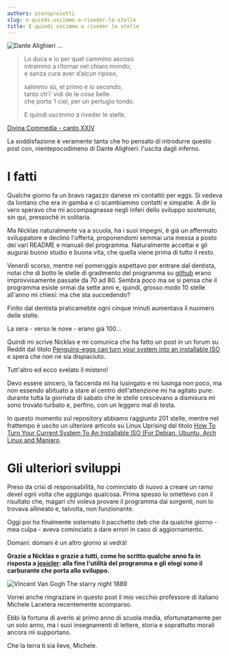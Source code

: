 ```yaml
---
authors: pieroproietti
slug: e-quindi-uscimmo-a-riveder-le-stelle
title: E quindi uscimmo a riveder le stelle
---
```


![Dante Alighieri](/images/dantealighieri.webp)
...

> Lo duca e io per quel cammino ascoso<br/>
> intrammo a ritornar nel chiaro mondo;<br/>
> e sanza cura aver d’alcun riposo,<br/>
> 
> salimmo sù, el primo e io secondo,<br/>
> tanto ch’i’ vidi de le cose belle<br/>
> che porta ’l ciel, per un pertugio tondo.<br/>
> 
> E quindi uscimmo a riveder le stelle.<br/>


[Divina Commedia - canto XXIV](https://divinacommedia.weebly.com/inferno-canto-xxxiv.html)


La soddisfazione è veramente tanta che ho pensato di introdurre questo post con, nientepocodimeno di Dante Alighieri: l'uscita dagli inferno.


# I fatti

Qualche giorno fa un bravo ragazzo danese mi contattò per eggs. Si vedeva da lontano che era in gamba e ci scambiammo contatti e simpatie. A dir lo vero speravo che mi accompagnasse negli inferi dello sviluppo sostenuto, sin qui, pressochè in solitaria. 

Ma Nicklas naturalmente va a scuola, ha i suoi impegni, è già un affermato sviluppatore e declinò l'offerta, proponendomi semmai una messa a posto dei vari README e manuali del programma. Naturalmente accettai e gli augurai buono studio e buona vita, che quella viene prima di tutto il resto.

Venerdì scorso, mentre nel pomeriggio aspettavo per entrare dal dentista, notai che di botto le stelle di gradimento del programma su [github](https://github.com/pieroproietti/penguins-eggs) erano improvvisamente passate da 70 ad 80. Sembra poco ma se si pensa che il programma esiste ormai da sette anni e, quindi, grosso modo 10 stelle all'anno mi chiesi: ma che sta succedendo?

Finito dal dentista praticamebte ogni cinque minuti aumentava il nuomero delle stelle. 

La sera - verso le nove - erano già 100...

Quindi mi scrive Nicklas e mi comunica che ha fatto un post in un forum su Reddit dal titolo [Penguins-eggs can turn your system into an installable ISO](https://www.reddit.com/r/linux/comments/11nlqlu/penguinseggs_can_turn_your_system_into_an/) e spera che non ne sia dispiaciuto. 

Tutt'altro ed ecco svelato il mistero!

Devo essere sincero, la faccenda mi ha lusingato e mi lusinga non poco, ma non essendo abituato a stare al centro dell'attenzione mi ha agitato pure: durante tutta la giornata di sabato che le stelle crescevano a dismisura mi sono trovato turbato e, perfino, con un leggero mal di testa.

In questo momento sul repository abbiamo raggiunto 201 stelle, mentre nel frattempo è uscito un ulteriore articolo su Linux Uprising dal titolo [How To Turn Your Current System To An Installable ISO (For Debian, Ubuntu, Arch Linux and Manjaro](https://www.linuxuprising.com/2023/03/how-to-turn-your-current-system-to.html).

# Gli ulteriori sviluppi

Preso da crisi di responsabilità, ho cominciato di nuovo a creare un ramo devel ogni volta che aggiungo qualcosa. Prima spesso lo omettevo con il risultato che, magari chi voleva provare il programma dai sorgenti, non lo trovava allineato e, talvolta, non funzionante.

Oggi poi ho finalmente sistemato il pacchetto deb che da qualche giorno - mea culpa - aveva cominciato a dare errori in caso di aggiornamento.

Domani: domani è un altro giorno si vedrà!



**Grazie a Nicklas e grazie a tutti, come ho scritto qualche anno fa in risposta a [josicler](https://sourceforge.net/projects/penguins-eggs/reviews/): alla fine l'utilità del programma e gli elogi sono il carburante che porta allo sviluppo.**

![Vincent Van Gogh The starry night 1889](/images/vincent.jpg)

Vorrei anche ringraziare in questo post il mio vecchio professore di italiano Michele Lacetera recentemente scomparso.

Ebbi la fortuna di averlo al primo anno di scuola media, sfortunatamente per un solo anno, ma i suoi insegnamenti di lettere, storia e soprattutto morali ancora mi supportano. 

Che la terra ti sia lieve, Michele.

